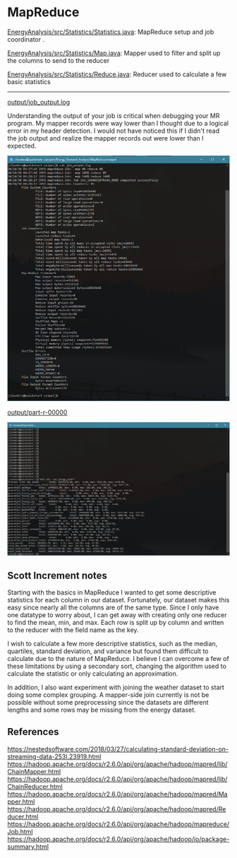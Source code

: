 # MapReduce
[EnergyAnalysis/src/Statistics/Statistics.java](EnergyAnalysis/src/Statistics/Statistics.java): MapReduce setup and job coordinator .

[EnergyAnalysis/src/Statistics/Map.java](EnergyAnalysis/src/Statistics/Map.java): Mapper used to filter and split up the columns to send to the reducer

[EnergyAnalysis/src/Statistics/Reduce.java](EnergyAnalysis/src/Statistics/Reduce.java): Reducer used to calculate a few basic statistics

---

[output/job_output.log](output/job_output.log)

Understanding the output of your job is critical when debugging your MR program. My mapper records were way lower than I thought due to a logical error in my header detection. I would not have noticed this if I didn't read the job output and realize the mapper records out were lower than I expected.

![screenshots/job_status.png](screenshots/job_status.png)

[output/part-r-00000](output/part-r-00000)

![screenshots/mr_out.png](screenshots/mr_out.png)

## Scott Increment notes
Starting with the basics in MapReduce I wanted to get some descriptive statistics for each column in our dataset. Fortunately, our dataset makes this easy since nearly all the columns are of the same type. Since I only have one datatype to worry about, I can get away with creating only one reducer to find the mean, min, and max. Each row is split up by column and written to the reducer with the field name as the key. 

I wish to calculate a few more descriptive statistics, such as the median, quartiles, standard deviation, and variance but found them difficult to calculate due to the nature of MapReduce. I believe I can overcome a few of these limitations by using a secondary sort, changing the algorithm used to calculate the statistic or only calculating an approximation. 

In addition, I also want experiment with joining the weather dataset to start doing some complex grouping. A mapper-side join currently is not be possible without some preprocessing since the datasets are different lengths and some rows may be missing from the energy dataset.


## References

https://nestedsoftware.com/2018/03/27/calculating-standard-deviation-on-streaming-data-253l.23919.html
https://hadoop.apache.org/docs/r2.6.0/api/org/apache/hadoop/mapred/lib/ChainMapper.html
https://hadoop.apache.org/docs/r2.6.0/api/org/apache/hadoop/mapred/lib/ChainReducer.html
https://hadoop.apache.org/docs/r2.6.0/api/org/apache/hadoop/mapred/Mapper.html
https://hadoop.apache.org/docs/r2.6.0/api/org/apache/hadoop/mapred/Reducer.html
https://hadoop.apache.org/docs/r2.6.0/api/org/apache/hadoop/mapreduce/Job.html
https://hadoop.apache.org/docs/r2.6.0/api/org/apache/hadoop/io/package-summary.html

